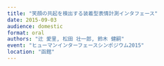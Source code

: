 ```yaml
---
title: "笑顔の共起を検出する装着型表情計測インタフェース"
date: 2015-09-03
audience: domestic
format: oral
authors: "辻 愛里, 松田 壮一郎, 鈴木 健嗣"
event: "ヒューマンインターフェースシンポジウム2015"
location: "函館"
---
```


